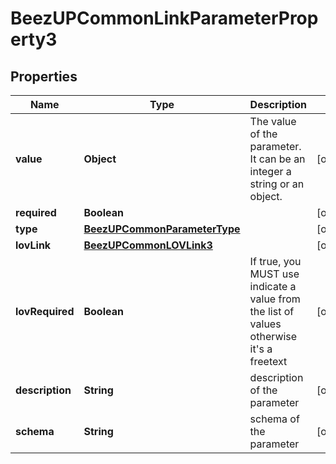 
# BeezUPCommonLinkParameterProperty3

## Properties
Name | Type | Description | Notes
------------ | ------------- | ------------- | -------------
**value** | **Object** | The value of the parameter. It can be an integer a string or an object. |  [optional]
**required** | **Boolean** |  |  [optional]
**type** | [**BeezUPCommonParameterType**](BeezUPCommonParameterType.md) |  |  [optional]
**lovLink** | [**BeezUPCommonLOVLink3**](BeezUPCommonLOVLink3.md) |  |  [optional]
**lovRequired** | **Boolean** | If true, you MUST use indicate a value from the list of values otherwise it&#39;s a freetext |  [optional]
**description** | **String** | description of the parameter |  [optional]
**schema** | **String** | schema of the parameter |  [optional]



